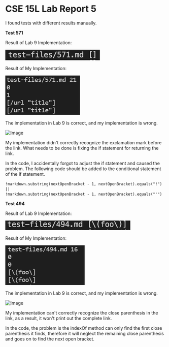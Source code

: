# CSE 15L Lab Report 5

I found tests with different results manually. 

**Test 571**

Result of Lab 9 Implementation:

![Image](Lab_9_Result_1.PNG)

Result of My Implementation:

![Image](My_Result_1.PNG)

The implementation in Lab 9 is correct, and my implementation is wrong.

![Image](Code_Problem_1)

My implementation didn't correctly recognize the exclamation mark before the link. What needs to be done is fixing the if statement for returning the link.

In the code, I accidentally forgot to adjust the if statement and caused the problem. The following code should be added to the conditional statement of the if statement.

```
!markdown.substring(nextOpenBracket - 1, nextOpenBracket).equals("!") ||
!markdown.substring(nextOpenBracket - 1, nextOpenBracket).equals("'")
```

**Test 494**

Result of Lab 9 Implementation:

![Image](Lab_9_Result_3.jpg)

Result of My Implementation:

![Image](My_Result_2.PNG)

The implementation in Lab 9 is correct, and my implementation is wrong.

![Image](Code_Problem_2)

My implementation can't correctly recognize the close parenthesis in the link, as a result, it won't print out the complete link.

In the code, the problem is the indexOf method can only find the first close parenthesis it finds, therefore it will neglect the remaining close parenthesis and goes on to find the next open bracket.


